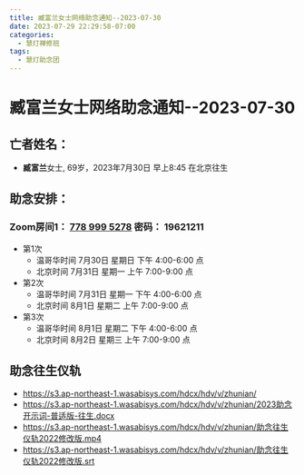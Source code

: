 ```yaml
---
title: 臧富兰女士网络助念通知--2023-07-30
date: 2023-07-29 22:29:58-07:00
categories:
  - 慧灯禅修班
tags:
  - 慧灯助念团
---
```

# 臧富兰女士网络助念通知--2023-07-30

## 亡者姓名：

- **臧富兰**女士, 69岁，2023年7月30日 早上8:45 在北京往生

## 助念安排：  


### Zoom房间1： [778 999 5278](https://us02web.zoom.us/j/7789995278?pwd=VjZmbWJFY2k2K0E5RVB2cTNIQmhqUT09>) 密码： 19621211

- 第1次
  - 温哥华时间 7月30日 星期日 下午 4:00-6:00 点  
  - 北京时间 7月31日 星期一 上午 7:00-9:00 点
- 第2次
  - 温哥华时间 7月31日 星期一 下午 4:00-6:00 点  
  - 北京时间 8月1日 星期二 上午 7:00-9:00 点
- 第3次
  - 温哥华时间 8月1日 星期二 下午 4:00-6:00 点  
  - 北京时间 8月2日 星期三 上午 7:00-9:00 点


## 助念往生仪轨

- <https://s3.ap-northeast-1.wasabisys.com/hdcx/hdv/v/zhunian/>
- <https://s3.ap-northeast-1.wasabisys.com/hdcx/hdv/v/zhunian/2023助念开示词-普适版-往生.docx>
- <https://s3.ap-northeast-1.wasabisys.com/hdcx/hdv/v/zhunian/助念往生仪轨2022修改版.mp4>
- <https://s3.ap-northeast-1.wasabisys.com/hdcx/hdv/v/zhunian/助念往生仪轨2022修改版.srt>